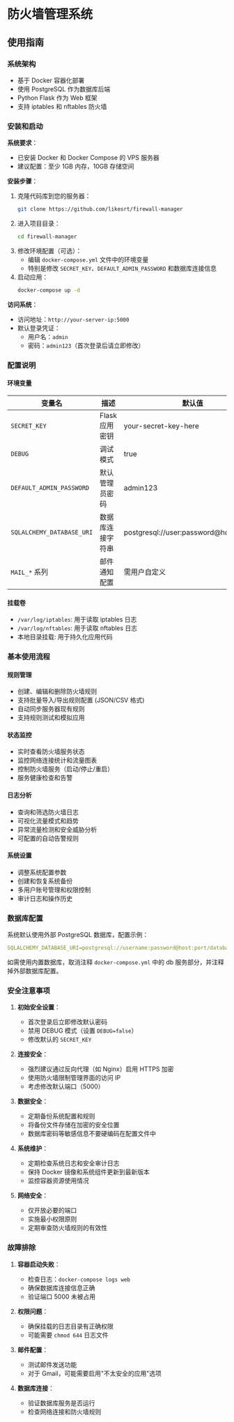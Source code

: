 # 防火墙管理系统

## 使用指南

### 系统架构
- 基于 Docker 容器化部署
- 使用 PostgreSQL 作为数据库后端
- Python Flask 作为 Web 框架
- 支持 iptables 和 nftables 防火墙

### 安装和启动

**系统要求**：
- 已安装 Docker 和 Docker Compose 的 VPS 服务器
- 建议配置：至少 1GB 内存，10GB 存储空间

**安装步骤**：
1. 克隆代码库到您的服务器：
   ```bash
   git clone https://github.com/likesrt/firewall-manager
   ```
2. 进入项目目录：
   ```bash
   cd firewall-manager
   ```
3. 修改环境配置（可选）：
   - 编辑 `docker-compose.yml` 文件中的环境变量
   - 特别是修改 `SECRET_KEY`、`DEFAULT_ADMIN_PASSWORD` 和数据库连接信息
4. 启动应用：
   ```bash
   docker-compose up -d
   ```

**访问系统**：
- 访问地址：`http://your-server-ip:5000`
- 默认登录凭证：
  - 用户名：`admin`
  - 密码：`admin123`（首次登录后请立即修改）

### 配置说明

#### 环境变量
| 变量名 | 描述 | 默认值 |
|--------|------|--------|
| `SECRET_KEY` | Flask 应用密钥 | your-secret-key-here |
| `DEBUG` | 调试模式 | true |
| `DEFAULT_ADMIN_PASSWORD` | 默认管理员密码 | admin123 |
| `SQLALCHEMY_DATABASE_URI` | 数据库连接字符串 | postgresql://user:password@host:port/db |
| `MAIL_*` 系列 | 邮件通知配置 | 需用户自定义 |

#### 挂载卷
- `/var/log/iptables`: 用于读取 iptables 日志
- `/var/log/nftables`: 用于读取 nftables 日志
- 本地目录挂载: 用于持久化应用代码

### 基本使用流程

#### 规则管理
- 创建、编辑和删除防火墙规则
- 支持批量导入/导出规则配置 (JSON/CSV 格式)
- 自动同步服务器现有规则
- 支持规则测试和模拟应用

#### 状态监控
- 实时查看防火墙服务状态
- 监控网络连接统计和流量图表
- 控制防火墙服务（启动/停止/重启）
- 服务健康检查和告警

#### 日志分析
- 查询和筛选防火墙日志
- 可视化流量模式和趋势
- 异常流量检测和安全威胁分析
- 可配置的自动告警规则

#### 系统设置
- 调整系统配置参数
- 创建和恢复系统备份
- 多用户账号管理和权限控制
- 审计日志和操作历史

### 数据库配置
系统默认使用外部 PostgreSQL 数据库，配置示例：
```yaml
SQLALCHEMY_DATABASE_URI=postgresql://username:password@host:port/database
```

如需使用内置数据库，取消注释 `docker-compose.yml` 中的 db 服务部分，并注释掉外部数据库配置。

### 安全注意事项

1. **初始安全设置**：
   - 首次登录后立即修改默认密码
   - 禁用 DEBUG 模式（设置 `DEBUG=false`）
   - 修改默认的 `SECRET_KEY`

2. **连接安全**：
   - 强烈建议通过反向代理（如 Nginx）启用 HTTPS 加密
   - 使用防火墙限制管理界面的访问 IP
   - 考虑修改默认端口（5000）

3. **数据安全**：
   - 定期备份系统配置和规则
   - 将备份文件存储在加密的安全位置
   - 数据库密码等敏感信息不要硬编码在配置文件中

4. **系统维护**：
   - 定期检查系统日志和安全审计日志
   - 保持 Docker 镜像和系统组件更新到最新版本
   - 监控容器资源使用情况

5. **网络安全**：
   - 仅开放必要的端口
   - 实施最小权限原则
   - 定期审查防火墙规则的有效性

### 故障排除

1. **容器启动失败**：
   - 检查日志：`docker-compose logs web`
   - 确保数据库连接信息正确
   - 验证端口 5000 未被占用

2. **权限问题**：
   - 确保挂载的日志目录有正确权限
   - 可能需要 `chmod 644` 日志文件

3. **邮件配置**：
   - 测试邮件发送功能
   - 对于 Gmail，可能需要启用"不太安全的应用"选项

4. **数据库连接**：
   - 验证数据库服务是否运行
   - 检查网络连接和防火墙规则



   ```

